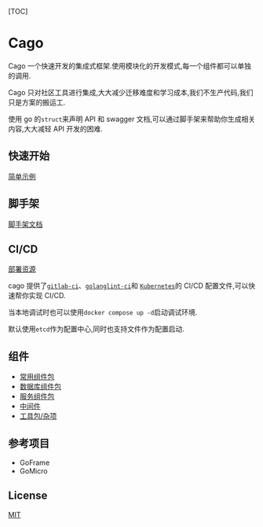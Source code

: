 [TOC]

# Cago

Cago 一个快速开发的集成式框架.使用模块化的开发模式,每一个组件都可以单独的调用.

Cago 只对社区工具进行集成,大大减少迁移难度和学习成本,我们不生产代码,我们只是方案的搬运工.

使用 go 的`struct`来声明 API 和 swagger 文档,可以通过脚手架来帮助你生成相关内容,大大减轻 API 开发的困难.

## 快速开始

[简单示例](./examples/simple)

## 脚手架

[脚手架文档](./cmd/cago)

## CI/CD

[部署资源](./deploy)

cago 提供了[`gitlab-ci`](./deploy/.gitlab-ci.yml)、[`golanglint-ci`](./deploy/.golangci.yml)和
[`Kubernetes`](./deploy)的 CI/CD 配置文件,可以快速帮你实现 CI/CD.

当本地调试时也可以使用`docker compose up -d`启动调试环境.

默认使用`etcd`作为配置中心,同时也支持文件作为配置启动.

## 组件

- [常用组件包](./pkg/component)
- [数据库组件包](./database)
- [服务组件包](./server)
- [中间件](./middleware)
- [工具包/杂项](./pkg)

## 参考项目

- GoFrame
- GoMicro

## License

[MIT](./LICENSE)
